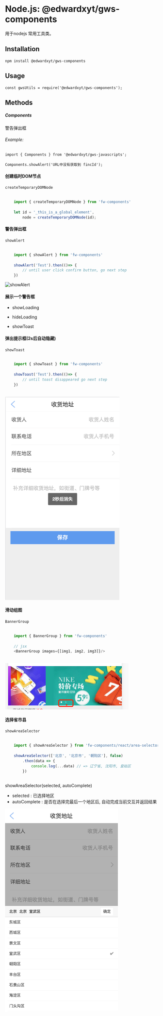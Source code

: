# Node.js: @edwardxyt/gws-components
用于nodejs 常用工具类。
## Installation

```
npm install @edwardxyt/gws-components
```
## Usage

```
const gwsUtils = require('@edwardxyt/gws-components');
```
## Methods
##### Components
警告弹出框
###### Example:
```
import { Components } from '@edwardxyt/gws-javascripts';

Components.showAlert('URL中没有获取到 fincId');
```

#### 创建临时DOM节点
 
`createTemporaryDOMNode`

```javascript

    import { createTemporaryDOMNode } from 'fw-components'

    let id = '_this_is_a_global_element',
        node = createTemporaryDOMNode(id);

```

#### 警告弹出框

`showAlert`

```javascript

    import { showAlert } from 'fw-components'

    showAlert('Test').then(()=> {
        // until user click confirm button, go next step
    })
```

![showAlert](https://raw.githubusercontent.com/FinanicalWorkshop/fw-components/master/media/QQ20180111-103139.png)

#### 展示一个警告框
  
* showLoading

* hideLoading
  
* showToast

#### 弹出提示框(2s后自动隐藏)

`showToast`

```javascript

    import { showToast } from 'fw-components'

    showToast('Test').then(()=> {
        // until toast disappeared go next step
    })
   
```

![showToast](https://raw.githubusercontent.com/FinanicalWorkshop/fw-components/master/images/QQ20180111-103056.png)

#### 滑动组图

`BannerGroup`

```javascript

    import { BannerGroup } from 'fw-components'

    // jsx
    <BannerGroup images={[img1, img2, img3]}/>
   
```

![BannerGroup](https://raw.githubusercontent.com/FinanicalWorkshop/fw-components/master/images/QQ20180110-175832.png)

#### 选择省市县

`showAreaSelector`

```javascript

    import { showAreaSelector } from 'fw-components/react/area-selector'

    showAreaSelector(['北京', '北京市', '朝阳区'], false)
        .then(data => {
            console.log(...data) // => 辽宁省, 沈阳市, 皇姑区
        })
   
```

showAreaSelector(selected, autoComplete)

* selected : 已选择地区
* autoComplete : 是否在选择完最后一个地区后, 自动完成当前交互并返回结果

![showAreaSelector](https://raw.githubusercontent.com/FinanicalWorkshop/fw-components/master/images/QQ20180111-103201.png)
